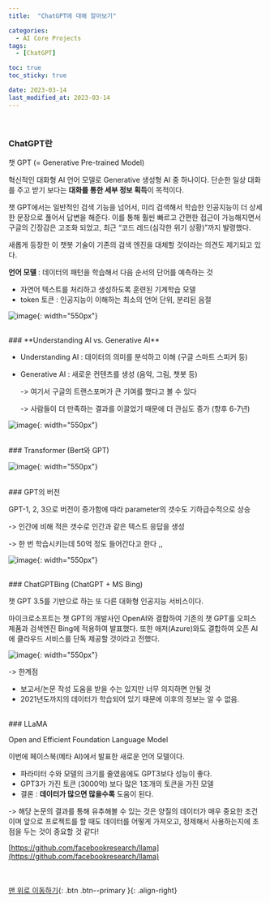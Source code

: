 ```yaml
---
title:  "ChatGPT에 대해 알아보기" 

categories:
  - AI Core Projects
tags:
  - [ChatGPT]

toc: true
toc_sticky: true

date: 2023-03-14
last_modified_at: 2023-03-14
---
```


<br/> 

### ChatGPT란

챗 GPT (= Generative Pre-trained Model)

혁신적인 대화형 AI 언어 모델로 Generative 생성형 AI 중 하나이다. 단순한 일상 대화를 주고 받기 보다는 **대화를 통한 세부 정보 획득**이 목적이다. 

챗 GPT에서는 일반적인 검색 기능을 넘어서, 미리 검색해서 학습한 인공지능이 더 상세한 문장으로 풀어서 답변을 해준다. 이를 통해 훨씬 빠르고 간편한 접근이 가능해지면서 구글의 긴장감은 고조화 되었고, 최근 “코드 레드(심각한 위기 상황)”까지 발령했다. 

새롭게 등장한 이 챗봇 기술이 기존의 검색 엔진을 대체할 것이라는 의견도 제기되고 있다. 

**언어 모델** : 데이터의 패턴을 학습해서 다음 순서의 단어를 예측하는 것 

- 자연어 텍스트를 처리하고 생성하도록 훈련된 기계학습 모델
- token 토큰 : 인공지능이 이해하는 최소의 언어 단위, 분리된 음절

![image](https://user-images.githubusercontent.com/86834982/224891856-8e0e13fa-2ede-45c5-9289-53c3b76bba60.png){: width="550px"}  


<br/> 
### **Understanding AI vs. Generative AI**

- Understanding AI : 데이터의 의미를 분석하고 이해 (구글 스마트 스피커 등)
- Generative AI : 새로운 컨텐츠를 생성 (음악, 그림, 챗봇 등)
    
    -> 여기서 구글의 트랜스포머가 큰 기여를 했다고 볼 수 있다
    
    -> 사람들이 더 만족하는 결과를 이끌었기 때문에 더 관심도 증가 (향후 6-7년)
    

![image](https://user-images.githubusercontent.com/86834982/224891881-114e1cd6-2f76-4dde-b455-5ba1a9533893.png){: width="550px"}  


<br/> 
### Transformer (Bert와 GPT)

![image](https://user-images.githubusercontent.com/86834982/224891934-31243a02-a91b-437f-bf3f-6bca60fb911a.png){: width="550px"}  


<br/> 
### GPT의 버전

GPT-1, 2, 3으로 버전이 증가함에 따라 parameter의 갯수도 기하급수적으로 상승 

-> 인간에 비해 적은 갯수로 인간과 같은 텍스트 응답을 생성 

-> 한 번 학습시키는데 50억 정도 들어간다고 한다 ,, 

![image](https://user-images.githubusercontent.com/86834982/224891948-b6c6f5b4-a456-477f-9a20-0f2df040d4d9.png){: width="550px"}  


<br/> 
### ChatGPTBing (ChatGPT + MS Bing)

챗 GPT 3.5를 기반으로 하는 또 다른 대화형 인공지능 서비스이다. 

마이크로소프트는 챗 GPT의 개발사인 OpenAI와 결합하여 기존의 챗 GPT를 오피스 제품과 검색엔진 Bing에 적용하여 발표했다. 또한 애저(Azure)와도 결합하여 오픈 AI에 클라우드 서비스를 단독 제공할 것이라고 전했다. 

![image](https://user-images.githubusercontent.com/86834982/224892015-a9138657-6b20-4f2f-9731-a7d29b3f15e6.png){: width="550px"}  

-> 한계점

- 보고서/논문 작성 도움을 받을 수는 있지만 너무 의지하면 안될 것
- 2021년도까지의 데이터가 학습되어 있기 때문에 이후의 정보는 알 수 없음.


<br/> 
### LLaMA

Open and Efficient Foundation Language Model 

이번에 페이스북(메타 AI)에서 발표한 새로운 언어 모델이다. 

- 파라미터 수와 모델의 크기를 줄였음에도 GPT3보다 성능이 좋다.
- GPT3가 가진 토큰 (3000억) 보다 많은 1조개의 토큰을 가진 모델
- 결론 : **데이터가 많으면 많을수록** 도움이 된다.

-> 해당 논문의 결과를 통해 유추해볼 수 있는 것은 양질의 데이터가 매우 중요한 조건이며 앞으로 프로젝트를 할 때도 데이터를 어떻게 가져오고, 정제해서 사용하는지에 초점을 두는 것이 중요할 것 같다!

[https://github.com/facebookresearch/llama](https://github.com/facebookresearch/llama)




<br/><br/>
[맨 위로 이동하기](#){: .btn .btn--primary }{: .align-right}
